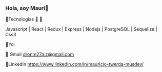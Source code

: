 ### Hola, soy Mauri👋

<!--
**dronM27/dronM27** is a ✨ _special_ ✨ repository because its `README.md` (this file) appears on your GitHub profile.

-->

📢Tecnologías 
🧱 🎨

Javascript | React | Redux | Express | Nodejs | PostgreSQL | Sequelize | Css3 


🔭Yo:

🔎 Gmail dronm27a.z@gmail.com

🔎LinkedIn https://www.linkedin.com/in/mauricio-twerda-musdev/

